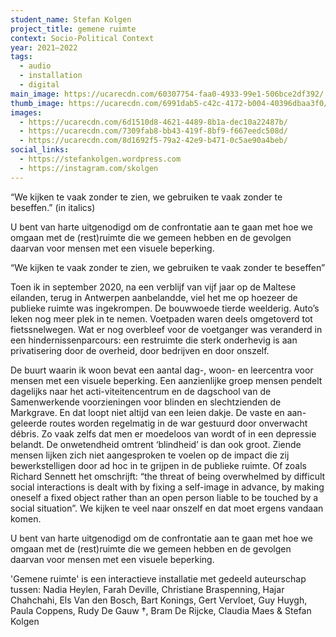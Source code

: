 ```yaml
---
student_name: Stefan Kolgen
project_title: gemene ruimte
context: Socio-Political Context
year: 2021—2022
tags:
  - audio
  - installation
  - digital
main_image: https://ucarecdn.com/60307754-faa0-4933-99e1-506bce2df392/
thumb_image: https://ucarecdn.com/6991dab5-c42c-4172-b004-40396dbaa3f0/-/crop/1200x1076/0,0/-/preview/
images:
  - https://ucarecdn.com/6d1510d8-4621-4489-8b1a-dec10a22487b/
  - https://ucarecdn.com/7309fab8-bb43-419f-8bf9-f667eedc508d/
  - https://ucarecdn.com/8d1692f5-79a2-42e9-b471-0c5ae90a4beb/
social_links:
  - https://stefankolgen.wordpress.com
  - https://instagram.com/skolgen
---
```


“We kijken te vaak zonder te zien, we gebruiken te vaak zonder te beseffen.” (in italics)

U bent van harte uitgenodigd om de confrontatie aan te gaan met hoe we omgaan met de (rest)ruimte die we gemeen hebben en de gevolgen daarvan voor mensen met een visuele beperking.

“We kijken te vaak zonder te zien, we gebruiken te vaak zonder te beseffen”

Toen ik in september 2020, na een verblijf van vijf jaar op de Maltese eilanden, terug in Antwerpen aanbelandde, viel het me op hoezeer de publieke ruimte was ingekrompen. De bouwwoede tierde weelderig. Auto’s leken nog meer plek in te nemen. Voetpaden waren deels omgetoverd tot fietssnelwegen. Wat er nog overbleef voor de voetganger was veranderd in een hindernissenparcours: een restruimte die sterk onderhevig is aan privatisering door de overheid, door bedrijven en door onszelf.

De buurt waarin ik woon bevat een aantal dag-, woon- en leercentra voor mensen met een visuele beperking. Een aanzienlijke groep mensen pendelt dagelijks naar het acti-viteitencentrum en de dagschool van de Samenwerkende voorzieningen voor blinden en slechtzienden de Markgrave. En dat loopt niet altijd van een leien dakje. De vaste en aan-geleerde routes worden regelmatig in de war gestuurd door onverwacht débris. Zo vaak zelfs dat men er moedeloos van wordt of in een depressie belandt. De onwetendheid omtrent ‘blindheid’ is dan ook groot. Ziende mensen lijken zich niet aangesproken te voelen op de impact die zij bewerkstelligen door ad hoc in te grijpen in de publieke ruimte. Of zoals Richard Sennett het omschrijft: “the threat of being overwhelmed by difficult social interactions is dealt with by fixing a self-image in advance, by making oneself a fixed object rather than an open person liable to be touched by a social situation”. We kijken te veel naar onszelf en dat moet ergens vandaan komen.

U bent van harte uitgenodigd om de confrontatie aan te gaan met hoe we omgaan met de (rest)ruimte die we gemeen hebben en de gevolgen daarvan voor mensen met een visuele beperking.

'Gemene ruimte' is een interactieve installatie met gedeeld auteurschap tussen: Nadia Heylen, Farah Deville, Christiane Braspenning, Hajar Chahchahi, Els Van den Bosch, Bart Konings, Gert Vervloet, Guy Huygh, Paula Coppens, Rudy De Gauw †, Bram De Rijcke, Claudia Maes & Stefan Kolgen
